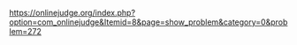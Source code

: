 https://onlinejudge.org/index.php?option=com_onlinejudge&Itemid=8&page=show_problem&category=0&problem=272